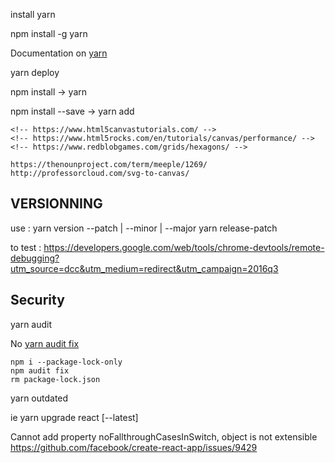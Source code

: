 install yarn

npm install -g yarn

Documentation on [yarn](https://classic.yarnpkg.com/en/docs/cli/)

yarn deploy

npm install → yarn

npm install --save <name> → yarn add <name>

    <!-- https://www.html5canvastutorials.com/ -->
    <!-- https://www.html5rocks.com/en/tutorials/canvas/performance/ -->
    <!-- https://www.redblobgames.com/grids/hexagons/ -->

    https://thenounproject.com/term/meeple/1269/
    http://professorcloud.com/svg-to-canvas/

## VERSIONNING

use : yarn version --patch | --minor | --major
yarn release-patch

to test :
https://developers.google.com/web/tools/chrome-devtools/remote-debugging?utm_source=dcc&utm_medium=redirect&utm_campaign=2016q3

## Security

yarn audit

No [yarn audit fix](https://javascriptbit.com/yarn-audit-fix-security-issues/)

    npm i --package-lock-only
    npm audit fix
    rm package-lock.json

yarn outdated

ie
yarn upgrade react [--latest]

Cannot add property noFallthroughCasesInSwitch, object is not extensible
https://github.com/facebook/create-react-app/issues/9429
